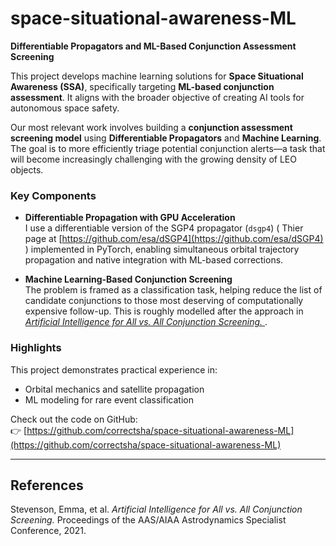 # space-situational-awareness-ML

**Differentiable Propagators and ML-Based Conjunction Assessment Screening**

This project develops machine learning solutions for **Space Situational Awareness (SSA)**, specifically targeting **ML-based conjunction assessment**. It aligns with the broader objective of creating AI tools for autonomous space safety.

Our most relevant work involves building a **conjunction assessment screening model** using **Differentiable Propagators** and **Machine Learning**. The goal is to more efficiently triage potential conjunction alerts—a task that will become increasingly challenging with the growing density of LEO objects.

### Key Components

- **Differentiable Propagation with GPU Acceleration**  
  I use a differentiable version of the SGP4 propagator (`dsgp4`) ( Thier page at [https://github.com/esa/dSGP4](https://github.com/esa/dSGP4) ) implemented in PyTorch, enabling simultaneous orbital trajectory propagation and native integration with ML-based corrections.

- **Machine Learning-Based Conjunction Screening**  
  The problem is framed as a classification task, helping reduce the list of candidate conjunctions to those most deserving of computationally expensive follow-up. This is roughly modelled after the approach in [*Artificial Intelligence for All vs. All Conjunction Screening.* ](https://oa.upm.es/67167/1/EStevenson_ECSD8_2021_AI_for_all_vs_all_conjunction_screening.pdf) .

### Highlights

This project demonstrates practical experience in:

- Orbital mechanics and satellite propagation  
- ML modeling for rare event classification  

Check out the code on GitHub:  
👉 [https://github.com/correctsha/space-situational-awareness-ML](https://github.com/correctsha/space-situational-awareness-ML)

---

## References

Stevenson, Emma, et al. *Artificial Intelligence for All vs. All Conjunction Screening.* Proceedings of the AAS/AIAA Astrodynamics Specialist Conference, 2021.
